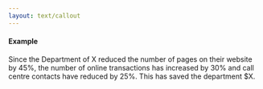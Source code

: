 ```yaml
---
layout: text/callout
---
```

#### Example
Since the Department of X reduced the number of pages on their website by 45%, the number of online transactions has increased by 30% and call centre contacts have reduced by 25%. This has saved the department $X.

